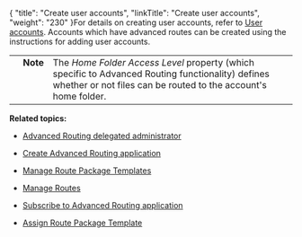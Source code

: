 {
    "title": "Create user accounts",
    "linkTitle": "Create user accounts",
    "weight": "230"
}For details on creating user accounts, refer to [User accounts](../../../accounts/useraccounts). Accounts which have advanced routes can be created using the instructions for adding user accounts.

<table cellpadding="0" cellspacing="0">
   <col/>
   <col/>
   <col/>
      <tr>
         <td valign="top">         </td>
         <td valign="top"><span><b>Note</b></span>
         </td>
         <td data-mc-autonum="&lt;b&gt;Note&lt;/b&gt;" valign="top">The <em>Home Folder Access Level</em> property (which specific to <span>Advanced Routing</span> functionality) defines whether or not files can be routed to the account's home folder.         </td>
      </tr>
</table>

**Related topics:**

-   [Advanced Routing delegated administrator](../t_st_create_delegated_administrator2)
-   [Create Advanced Routing application](../t_st_create_advanced_routing_application)
-   [Manage Route Package Templates](../t_st_manage_route_package_templates)
-   [Manage Routes](../t_st_manage_routes)
-   [Subscribe to Advanced Routing application](../t_st_subscribe_advanced_routing_application)
-   [Assign Route Package Template](../t_st_assign_route_package_template)
